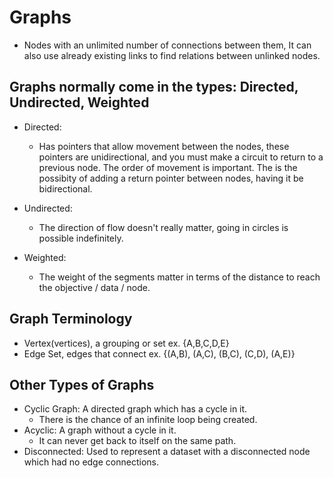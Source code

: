 
# Graphs

 - Nodes with an unlimited number of connections between them,
   It can also use already existing links to find relations between
   unlinked nodes.


## Graphs normally come in the types: Directed, Undirected, Weighted
 - Directed:
    - Has pointers that allow movement between the nodes, these pointers
      are unidirectional, and you must make a circuit to return to a 
      previous node. The order of movement is important. The is the possibity of
      adding a return pointer between nodes, having it be bidirectional.

 - Undirected:
    - The direction of flow doesn't really matter, going in circles is possible
       indefinitely.

 - Weighted:
    - The weight of the segments matter in terms of the distance to
      reach the objective / data / node.


## Graph Terminology
 - Vertex(vertices), a grouping or set ex. {A,B,C,D,E}
 - Edge Set, edges that connect ex. {(A,B), (A,C), (B,C), (C,D), (A,E)}

## Other Types of Graphs
 - Cyclic Graph: A directed graph which has a cycle in it.
    - There is the chance of an infinite loop being created.
 - Acyclic: A graph without a cycle in it.
    - It can never get back to itself on the same path.
 - Disconnected: Used to represent a dataset with a disconnected node
                 which had no edge connections.